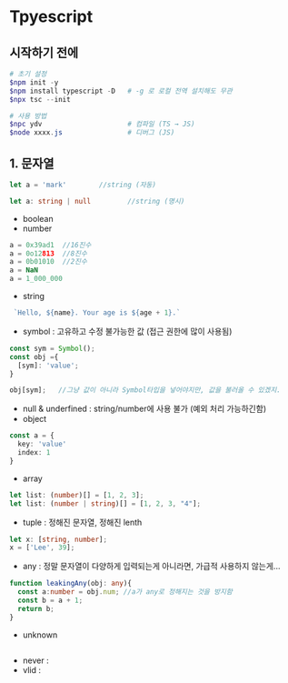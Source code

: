 # Tpyescript


## 시작하기 전에
```powershell
# 초기 설정
$npm init -y
$npm install typescript -D   # -g 로 로컬 전역 설치해도 무관
$npx tsc --init

# 사용 방법
$npc ydv                     # 컴파일 (TS → JS)
$node xxxx.js                # 디버그 (JS)
```

## 1. 문자열
```ts
let a = 'mark'        //string (자동)

let a: string | null         //string (명시)
```
- boolean
- number
```ts
a = 0x39ad1  //16진수
a = 0o12813  //8진수
a = 0b01010  //2진수
a = NaN
a = 1_000_000
```
- string
```ts
 `Hello, ${name}. Your age is ${age + 1}.`
```
- symbol : 고유하고 수정 불가능한 값 (접근 권한에 많이 사용됨)
```ts
const sym = Symbol();
const obj ={
  [sym]: 'value';
}

obj[sym];   //그냥 값이 아니라 Symbol타입을 넣어야지만, 값을 불러올 수 있겠지.
```
- null & underfined : string/number에 사용 불가 (예외 처리 가능하긴함)
- object
```ts
const a = {
  key: 'value'
  index: 1
}
```
- array
```ts
let list: (number)[] = [1, 2, 3];
let list: (number | string)[] = [1, 2, 3, "4"];
```
- tuple : 정해진 문자열, 정해진 lenth
```ts
let x: [string, number];
x = ['Lee', 39];
```
- any : 정말 문자열이 다양하게 입력되는게 아니라면, 가급적 사용하지 않는게...
```ts
function leakingAny(obj: any){
  const a:number = obj.num; //a가 any로 정해지는 것을 방지함
  const b = a + 1;
  return b;
}
```
- unknown
```ts
```
- never :
- vlid :